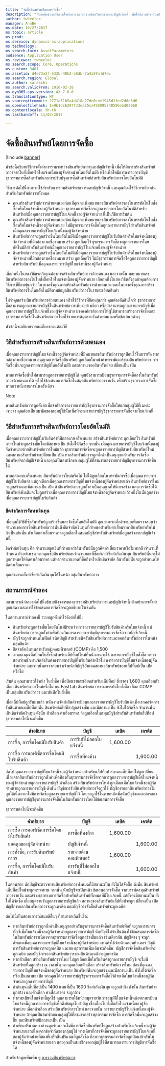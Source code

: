 ```yaml
---
title: "จัดซื้อสินทรัพย์โดยการจัดซื้อ"
description: "หัวข้อนี้อธิบายวิธีการตั้งค่าการรวมระหว่างสินทรัพย์ถาวรและบัญชีเจ้าหนี้ เพื่อให้มีการสร้างสินทรัพย์ถาวรจากใบสั่งซื้อหรือใบแจ้งหนี้ของผู้จัดจำหน่ายโดยอัตโนมัติ หรือเพื่อให้มีการลงรายการบัญชีธุรกรรมการซื้อสินทรัพย์และการปรับปรุงการซื้อสินทรัพย์สำหรับสินทรัพย์ถาวรโดยอัตโนมัติ"
author: twheeloc
manager: AnnBe
ms.date: 10/27/2017
ms.topic: article
ms.prod: 
ms.service: dynamics-ax-applications
ms.technology: 
ms.search.form: AssetParameters
audience: Application User
ms.reviewer: twheeloc
ms.search.scope: Core, Operations
ms.custom: 3481
ms.assetid: d4e73a3f-633b-48b2-b8db-7a4a59a4d7ec
ms.search.region: Global
ms.author: saraschi
ms.search.validFrom: 2016-02-28
ms.dyn365.ops.version: AX 7.0.0
ms.translationtype: HT
ms.sourcegitcommit: 2771a31b5a4d418a27de0ebe1945d1fed2d8d6d6
ms.openlocfilehash: 1e9b1dc6297f33ea25ca498895740596ebd020b8
ms.contentlocale: th-th
ms.lasthandoff: 11/03/2017

---
```


# <a name="acquire-assets-through-procurement"></a>จัดซื้อสินทรัพย์โดยการจัดซื้อ

[!include [banner](../includes/banner.md)]

หัวข้อนี้อธิบายวิธีการตั้งค่าการรวมระหว่างสินทรัพย์ถาวรและบัญชีเจ้าหนี้ เพื่อให้มีการสร้างสินทรัพย์ถาวรจากใบสั่งซื้อหรือใบแจ้งหนี้ของผู้จัดจำหน่ายโดยอัตโนมัติ หรือเพื่อให้มีการลงรายการบัญชีธุรกรรมการซื้อสินทรัพย์และการปรับปรุงการซื้อสินทรัพย์สำหรับสินทรัพย์ถาวรโดยอัตโนมัติ

 วิธีการต่อไปนี้สามารถใช้สำหรับการรวมสินทรัพย์ถาวรและบัญชีเจ้าหนี้ และคุณต้องใช้วิธีการเดียวกันสำหรับสินทรัพย์ถาวรทั้งหมด
-   คุณสร้างสินทรัพย์ถาวรด้วยตนเองก่อนที่คุณจะเพิ่มหมายเลขสินทรัพย์ถาวรลงในบรรทัดในใบสั่งซื้อหรือใบแจ้งหนี้ของผู้จัดจำหน่าย ธุรกรรมการจัดซื้อจะถูกลงรายการโดยอัตโนมัติสำหรับสินทรัพย์เมื่อคุณลงรายการบัญชีใบแจ้งหนี้ของผู้จัดจำหน่าย นี่เป็นวิธีการเริ่มต้น
-   คุณสร้างสินทรัพย์ถาวรด้วยตนเองก่อนที่คุณจะเพิ่มหมายเลขสินทรัพย์ถาวรลงในบรรทัดในใบสั่งซื้อหรือใบแจ้งหนี้ของผู้จัดจำหน่าย ไม่มีธุรกรรมการจัดซื้อใดถูกลงรายการบัญชีสำหรับสินทรัพย์เมื่อคุณลงรายการบัญชีใบแจ้งหนี้ของผู้จัดจำหน่าย
-   สินทรัพย์ถาวรจะถูกสร้างขึ้นโดยอัตโนมัติเมื่อคุณลงรายการบัญชีใบรับสินค้าหรือใบแจ้งหนี้ของผู้จัดจำหน่ายที่มีกล่องกาเครื่องหมาย สร้าง ถูกเลือกไว้ ธุรกรรมการจัดซื้อจะถูกลงรายการโดยอัตโนมัติสำหรับสินทรัพย์เมื่อคุณลงรายการบัญชีใบแจ้งหนี้ของผู้จัดจำหน่าย
-   สินทรัพย์ถาวรจะถูกสร้างขึ้นโดยอัตโนมัติเมื่อคุณลงรายการบัญชีใบรับสินค้าหรือใบแจ้งหนี้ของผู้จัดจำหน่ายที่มีกล่องกาเครื่องหมาย สร้าง ถูกเลือกไว้ ไม่มีธุรกรรมการจัดซื้อใดถูกลงรายการบัญชีสำหรับสินทรัพย์เมื่อคุณลงรายการบัญชีใบแจ้งหนี้ของผู้จัดจำหน่าย

เลือกหนึ่งในสองวิธีแรกถ้าคุณต้องการสร้างสินทรัพย์ถาวรด้วยตนเอง และจากนั้น มอบหมายเลขสินทรัพย์ถาวรลงในใบสั่งซื้อหรือใบแจ้งหนี้ของผู้จัดจำหน่าย เลือกหนึ่งในสองวิธีหลังสุดถ้าคุณต้องการวิธีการที่ยืดหยุ่นกว่า: ในบางครั้งคุณอาจสร้างสินทรัพย์ถาวรด้วยตนเอง และในบางครั้งคุณอาจสร้างสินทรัพย์ถาวรขึ้นโดยอัตโนมัติตามข้อมูลสินทรัพย์ถาวรในรายละเอียดสินค้า 

ไม่ว่าคุณสร้างสินทรัพย์ถาวรด้วยตนเอง หรือใช้วิธีการที่ยืดหยุ่นกว่า คุณต้องตัดสินใจว่า ธุรกรรมการซื้อสามารถถูกลงรายการบัญชีในสินทรัพย์ถาวรเพียงอย่างเดียว หรือว่าสามารถถูกลงรายการบัญชีเมื่อคุณลงรายการบัญชีใบแจ้งหนี้ของผู้จัดจำหน่าย บางองค์กรต้องการให้ผู้ใช้สามารถสร้างการจัดซื้อและธุรกรรมการจัดซื้อในสินทรัพย์ถาวรโดยใช้รายการสมุดรายวันด้วยตนเองหรือข้อเสนอต่างๆ 

หัวข้อนี้จะอธิบายรายละเอียดของแต่ละวิธี

## <a name="methods-for-manually-creating-fixed-assets"></a>วิธีสำหรับการสร้างสินทรัพย์ถาวรด้วยตนเอง
เมื่อคุณลงรายการบัญชีใบแจ้งหนี้ของผู้จัดจำหน่ายที่มีหมายเลขสินทรัพย์ถาวรถูกป้อนไว้ในบรรทัด หากกล่องกาเครื่องหมาย อนุญาตการจัดซื้อสินทรัพย์ ถูกเลือกในหน้าค่าพารามิเตอร์ของสินทรัพย์ถาวร การจัดซื้อนั้นจะถูกลงรายการบัญชีโดยอัตโนมัติ และสถานะของสินทรัพย์จะเปลี่ยนเป็น เปิด 

หากการจัดซื้อนั้นไม่สามารถถูกลงรายการบัญชีได้ คุณยังสามารถป้อนธุรกรรมการจัดซื้อลงในสินทรัพย์ถาวรด้วยตนเองได้ หรือใช้ข้อเสนอการจัดซื้อในสมุดสินทรัพย์ถาวรรายวัน เพื่อสร้างธุรกรรมการจัดซื้อมากกว่าหนึ่งรายการในครั้งเดียว

> [!NOTE]                                                                                                                              
> หากสินทรัพย์ถาวรถูกตั้งค่าเพื่อจำกัดการลงรายการบัญชีธุรกรรมการจัดซื้อให้แก่กลุ่มผู้ใช้ที่เฉพาะเจาะจง คุณต้องเป็นสมาชิกของกลุ่มผู้ใช้นั้นเพื่อที่จะลงรายการบัญชีธุรกรรมการจัดซื้อจากใบแจ้งหนี้

## <a name="methods-for-automatically-creating-fixed-assets"></a>วิธีสำหรับการสร้างสินทรัพย์ถาวรโดยอัตโนมัติ
เมื่อคุณลงรายการบัญชีใบรับสินค้าที่มีกล่องกาเครื่องหมาย สร้างสินทรัพย์ถาวร ถูกเลือกไว้ สินทรัพย์ถาวรใหม่จะถูกสร้างขึ้นโดยมีสถานะเป็น ยังไม่ได้จัดซื้อ จากนั้น เมื่อคุณลงรายการบัญชีใบแจ้งหนี้ของผู้จัดจำหน่ายด้วยสินทรัพย์ถาวรใหม่แล้ว ธุรกรรมการจัดซื้อจะถูกลงรายการบัญชีสำหรับสินทรัพย์ใหม่ และสถานะสินทรัพย์จะเปลี่ยนเป็น เปิด หากสินทรัพย์ถาวรถูกตั้งค่าเป็นอนุญาตสำหรับการจัดซื้อสินทรัพย์จากบัญชีเจ้าหนี้ และคุณเป็นสมาชิกของกลุ่มผู้ใช้ที่สามารถลงรายการบัญชีธุรกรรมการจัดซื้อได้ 

หากกล่องกาเครื่องหมาย สินทรัพย์ถาวรใหม่หรือไม่ ไม่ได้ถูกเลือกในบรรทัดการซื้อเมื่อคุณลงรายการบัญชีใบรับสินค้า แต่ถูกเลือกเมื่อคุณลงรายการบัญชีใบแจ้งหนี้ของผู้จัดจำหน่ายแล้ว สินทรัพย์ถาวรใหม่จะถูกสร้างและมีสถานะเป็น เปิด ถ้าสินทรัพย์ถาวรถูกตั้งค่าเป็นอนุญาตให้มีการสร้าง และการจัดซื้อได้ สินทรัพย์เพิ่มเติมจะไม่ถูกสร้างเมื่อคุณลงรายการบัญชีใบแจ้งหนี้ของผู้จัดจำหน่ายถ้าหนึ่งในนั้นถูกสร้างเมื่อคุณลงรายการบัญชีใบรับสินค้า

### <a name="capitalization-threshold"></a>ขีดจำกัดการจัดหาเงินทุน

เมื่อคุณใช้วิธีที่ซึ่งสินทรัพย์ถูกสร้างขึ้นและจัดซื้อโดยอัตโนมัติ คุณสามารถตั้งค่าระบบเพื่อตรวจสอบว่าจำนวนของการซื้อสินทรัพย์ถาวรนั้นถึงขีดจำกัดเงินทุนที่กำหนดสำหรับค่าเสื่อมราคาสินทรัพย์หรือไม่ ถ้าเป็นเช่นนั้น ตัวเลือกค่าเสื่อมราคาจะถูกเลือกในสมุดบัญชีสำหรับสินทรัพย์เมื่อถูกสร้างจากบัญชีเจ้าหนี้ 

ขีดจำกัดเงินทุน คือ จำนวนสกุลเงินที่กำหนดว่าสินทรัพย์นั้นถูกคิดค่าเสื่อมราคาหรือไม่หากถึงจำนวนที่กำหนด ตัวอย่างเช่น หากคุณซื้อสินทรัพย์และจำนวนยอดที่ซื้อต่ำกว่าขีดจำกัดเงินทุน สินทรัพย์นั้นจะไม่ถูกกำหนดให้คิดค่าเสื่อมราคา แต่หากจำนวนยอดที่ซื้อถึงหรือเกินขีดจำกัด สินทรัพย์นั้นจะถูกกำหนดให้คิดค่าเสื่อมราคา 

คุณสามารถตั้งค่าขีดจำกัดเงินทุนได้ในหน้า กลุ่มสินทรัพย์ถาวร

## <a name="scenario"></a>สถานการณ์จำลอง
สถานการณ์จำลองต่อไปนี้อธิบายถึงวงจรของการรวมสินทรัพย์ถาวรและบัญชีเจ้าหนี้ ตัวอย่างการตั้งค่าถูกแสดง และการใช้ข้อเสนอการจัดซื้อจะถูกอธิบายไว้เช่นกัน 

ในสถานการณ์จำลองนี้ ระบบถูกตั้งค่าไว้ดังต่อไปนี้:

-   สินทรัพย์จะถูกสร้างขึ้นโดยอัตโนมัติระหว่างการลงรายการบัญชีใบรับสินค้าหรือใบแจ้งหนี้ แต่สินทรัพย์ถาวรจะถูกตั้งค่าเพื่อป้องกันการลงรายการบัญชีธุรกรรมการจัดซื้อจากบัญชีเจ้าหนี้
-   บัญชีจะถูกกำหนดในฟิลด์ ชนิดบัญชี สำหรับชนิดรับสินทรัพย์ถาวรและออกสินทรัพย์ถาวรในหน้ากลุ่มสินค้า
-   ขีดจำกัดเงินทุนสำหรับกลุ่มคอมพิวเตอร์ (COMP) คือ 1,500
-   งานของคุณคือป้อนใบสั่งซื้อสำหรับแล็ปท็อปใหม่ที่พนักงานจะใช้ ลงรายการบัญชีใบสั่งซื้อ ตรวจสอบว่าพนักงานจัดส่งสินค้าลงรายการบัญชีใบรับสินค้าหรือไม่ ลงรายการบัญชีใบแจ้งหนี้ของผู้จัดจำหน่าย และจากนั้นตรวจสอบว่าเจ้าหน้าที่บัญชีอัพเดตสถานะสินทรัพย์ของแล็ปท็อปเป็น เปิด หรือไม่

เริ่มต้น คุณสามารถใช้หน้า ใบสั่งซื้อ เพื่อป้อนรายละเอียดสำหรับแล็ปท็อป ซึ่งราคา 1,600 คุณเลือกตัวเลือก สินทรัพย์ถาวรใหม่หรือไม่ บน FastTab สินทรัพย์ถาวรของบรรทัดใบสั่งซื้อ เลือก COMP เป็นกลุ่มสินทรัพย์ถาวร และบันทึกใบสั่งซื้อ 

เมื่อแล็ปท็อปถูกรับมาแล้ว พนักงานจัดส่งสินค้าจะป้อนและลงรายการบัญชีใบรับสินค้าเพื่อเรกคอร์ดการรับสินค้าของแล็ปท็อปนั้น สินทรัพย์แล็ปท็อปถูกสร้างขึ้น และมีสถานะเป็น ยังไม่ได้จัดซื้อ จำนวนนั้นเกินขีดจำกัดเงินทุน ดังนั้น ตัวเลือก ค่าเสื่อมราคา จึงถูกเลือกในสมุดบัญชีสำหรับสินทรัพย์แล็ปท็อป ธุรกรรมต่อไปนี้จะเกิดขึ้น

| คำอธิบาย                               | บัญชี             | เดบิต    | เครดิต   |
|-------------------------------------------|---------------------|----------|----------|
| การซื้อ, การซื้อโดยมีใบรับสินค้า        | การรับที่ไม่ออกใบแจ้งหนี้ | 1,600.00 |          |
| การซื้อ การออฟเซ็ตการซื้อโดยมีใบรับสินค้า | การซื้อที่คงค้าง   |          | 1,600.00 |

ถัดไป คุณลงรายการบัญชีใบแจ้งหนี้ของผู้จัดจำหน่ายสำหรับแล็ปท็อป สถานะแล็ปท็อปไม่ถูกเปลี่ยน เนื่องจากสินทรัพย์ถาวรถูกตั้งค่าเพื่อป้องกันธุรกรรมการจัดซื้อจากการถูกลงรายการบัญชีเมื่อใบแจ้งหนี้ของผู้จัดจำหน่ายถูกลงรายการบัญชี ตัวเลือก สร้างสินทรัพย์ถาวรใหม่ ถูกเลือกเมื่อใบแจ้งหนี้ของผู้จัดจำหน่ายถูกลงรายการบัญชี ดังนั้น บัญชีการรับสินทรัพย์ถาวรจึงถูกใช้ บัญชีการออกสินทรัพย์ถาวรไม่ถูกใช้เนื่องจากไม่มีการจัดซื้อถูกลงรายการบัญชีไว้ โดยจะถูกใช้ในภายหลังเมื่อนักบัญชีขององค์กรของคุณลงรายการบัญชีธุรกรรมการจัดซื้อในสินทรัพย์ถาวรโดยใช้ข้อเสนอการจัดซื้อ 

ธุรกรรมต่อไปนี้จะเกิดขึ้น

| คำอธิบาย                               | บัญชี             | เดบิต    | เครดิต   |
|-------------------------------------------|---------------------|----------|----------|
| การซื้อ การออฟเซ็ตการซื้อโดยมีใบรับสินค้า | การซื้อที่คงค้าง   | 1,600.00 |          |
| ยอดดุลของผู้จัดจำหน่าย                            | บัญชีเจ้าหนี้    |          | 1,600.00 |
| การสั่งซื้อ, การรับสินทรัพย์ถาวร             | รายจ่ายด้านคอมพิวเตอร์    | 1,600.00 |          |
| การซื้อ, การซื้อโดยมีใบรับสินค้า        | การรับที่ไม่ออกใบแจ้งหนี้ |          | 1,600.00 |

ในตอนท้าย นักบัญชีจะตรวจทานสินทรัพย์ถาวรทั้งหมดที่มีสถานะเป็น ยังไม่ได้จัดซื้อ ดังนั้น สินทรัพย์แล็ปท็อปใหม่จะถูกตรวจทาน จากนั้น นักบัญชีจะเปิดหน้า ข้อเสนอการจัดซื้อ จากบรรทัดสมุดสินทรัพย์ถาวรรายวัน และสร้างธุรกรรมการจัดซื้อสำหรับสินทรัพย์ทั้งหมดที่มีใบแจ้งหนี้ แต่ยังคงมีสถานะเป็น ยังไม่ได้จัดซื้อ เมื่อสมุดรายวันถูกลงรายการบัญชีแล้ว สถานะของสินทรัพย์แล็ปท็อปจะถูกเปลี่ยนเป็น เปิด บัญชีการออกสินทรัพย์ถาวรจะถูกเครดิต และบัญชีการจัดซื้อสินทรัพย์จะถูกเดบิต 

ต่อไปนี้เป็นสถานการณ์สมมติอื่นๆ ที่สามารถเกิดขึ้นได้:

-   หากสินทรัพย์ถาวรถูกตั้งค่าเป็นอนุญาตสำหรับธุรกรรมการจัดซื้อสินทรัพย์เพื่อที่จะถูกลงรายการบัญชีเมื่อใบแจ้งหนี้ของผู้จัดจำหน่ายถูกลงรายการบัญชี นักบัญชีไม่จำเป็นต้องใช้ข้อเสนอการจัดซื้อในสินทรัพย์ถาวรเนื่องจากธุรกรรมการจัดซื้อถูกสร้างขึ้นแล้ว เช่นเดียวกัน บัญชีต่าง ๆ จะถูกอัพเดตเมื่อคุณลงรายการบัญชีใบแจ้งหนี้ของผู้จัดจำหน่าย แทนค่าใช้จ่ายด้านคอมพิวเตอร์ บัญชีการรับสินทรัพย์ถาวรจะถูกเดบิต และสองธุรกรรมเพิ่มเติมจะเกิดขึ้น: บัญชีการจัดซื้อสินทรัพย์จะถูกเดบิต และบัญชีการออกสินทรัพย์ถาวรของสินค้าคงคลังจะถูกเครดิต
-   หากตัวเลือก สร้างสินทรัพย์ถาวรใหม่ ไม่ถูกเลือกเมื่อใบรับสินค้าถูกลงรายการบัญชี จะไม่มีสินทรัพย์ใดถูกสร้าง ณ เวลานั้น หากคุณเลือกตัวเลือก สร้างสินทรัพย์ถาวรใหม่ ก่อนที่คุณลงรายการบัญชีใบแจ้งหนี้ของผู้จัดจำหน่าย สินทรัพย์นั้นจะถูกสร้างและมีสถานะเป็น ยังไม่ได้จัดซื้อ หรือเป็นสถานะ เปิด หากคุณได้ลงรายการบัญชีธุรกรรมการจัดซื้อไว้ด้วยเมื่อใบแจ้งหนี้ของผู้จัดจำหน่ายถูกลงรายการบัญชี
-   ถ้าต้นทุนแล็ปท็อปเป็น 1400 แทนที่เป็น 1600 ขีดจำกัดเงินทุนจะถูกเข้าถึง ดังนั้น สินทรัพย์จะถูกสร้าง และตัวเลือก ค่าเสื่อมราคา จะถูกล้าง
-   หากทะเบียนใบแจ้งหนี้ถูกใช้ คุณสามารถใช้หน้าสมุดรายวันการอนุมัติใบแจ้งหนี้หลังจากทะเบียนใบแจ้งหนี้ถูกลงรายการบัญชีเพื่อดึงข้อมูลใบสำคัญ เชื่อมโยงใบสั่งซื้อกับใบแจ้งหนี้ของผู้จัดจำหน่าย เลือกตัวเลือก สร้างสินทรัพย์ถาวรใหม่ และจากนั้น ลงรายการบัญชีใบแจ้งหนี้ของผู้จัดจำหน่าย ถ้าคุณเป็นสมาชิกของกลุ่มผู้ใช้ที่สามารถสร้างธุรกรรมการจัดซื้อ การจัดซื้อนั้นจะถูกสร้างขึ้น และสินทรัพย์มีสถานะเป็น เปิด
-   ถ้าเพียงปริมาณบางส่วนถูกรับมา จะไม่มีการจัดซื้อสินทรัพย์ใดถูกสร้างสำหรับใบแจ้งหนี้ของผู้จัดจำหน่ายแรกเนื่องจากข้อจำกัดของกลุ่มผู้ใช้ ทางเดียวที่การจัดซื้อจะถูกลงรายการบัญชีใบแจ้งหนี้ของผู้จัดจำหน่ายที่สองที่เสร็จสิ้นปริมาณที่ถูกสั่งซื้อ คือหากธุรกรรมการจัดซื้อถูกป้อนสำหรับใบแจ้งหนี้ของผู้จัดจำหน่ายแรก และคุณเป็นสมาชิกของกลุ่มผู้ใช้ที่สามารถลงรายการบัญชีการจัดซื้อได้


สำหรับข้อมูลเพิ่มเติม ดู [การรวมสินทรัพย์ถาวร](fixed-asset-integration.md)




